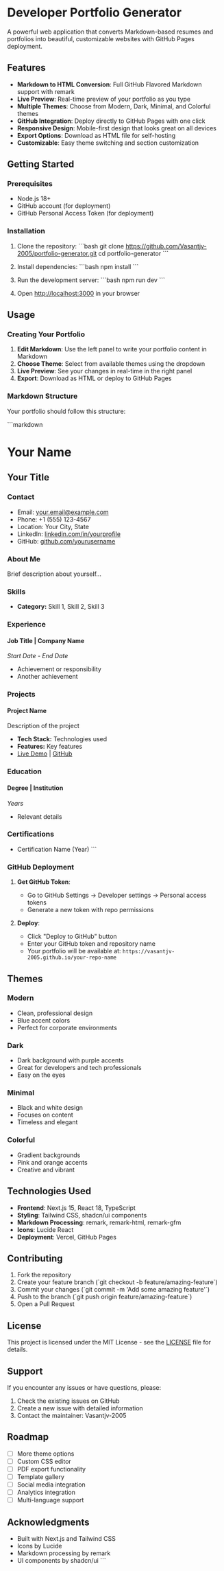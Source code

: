 # Developer Portfolio Generator

A powerful web application that converts Markdown-based resumes and portfolios into beautiful, customizable websites with GitHub Pages deployment.

## Features

- **Markdown to HTML Conversion**: Full GitHub Flavored Markdown support with remark
- **Live Preview**: Real-time preview of your portfolio as you type
- **Multiple Themes**: Choose from Modern, Dark, Minimal, and Colorful themes
- **GitHub Integration**: Deploy directly to GitHub Pages with one click
- **Responsive Design**: Mobile-first design that looks great on all devices
- **Export Options**: Download as HTML file for self-hosting
- **Customizable**: Easy theme switching and section customization

## Getting Started

### Prerequisites

- Node.js 18+ 
- GitHub account (for deployment)
- GitHub Personal Access Token (for deployment)

### Installation

1. Clone the repository:
\`\`\`bash
git clone https://github.com/Vasantjv-2005/portfolio-generator.git
cd portfolio-generator
\`\`\`

2. Install dependencies:
\`\`\`bash
npm install
\`\`\`

3. Run the development server:
\`\`\`bash
npm run dev
\`\`\`

4. Open [http://localhost:3000](http://localhost:3000) in your browser

## Usage

### Creating Your Portfolio

1. **Edit Markdown**: Use the left panel to write your portfolio content in Markdown
2. **Choose Theme**: Select from available themes using the dropdown
3. **Live Preview**: See your changes in real-time in the right panel
4. **Export**: Download as HTML or deploy to GitHub Pages

### Markdown Structure

Your portfolio should follow this structure:

\`\`\`markdown
# Your Name
## Your Title

### Contact
- Email: your.email@example.com
- Phone: +1 (555) 123-4567
- Location: Your City, State
- LinkedIn: [linkedin.com/in/yourprofile](https://linkedin.com/in/yourprofile)
- GitHub: [github.com/yourusername](https://github.com/yourusername)

### About Me
Brief description about yourself...

### Skills
- **Category:** Skill 1, Skill 2, Skill 3

### Experience
#### Job Title | Company Name
*Start Date - End Date*
- Achievement or responsibility
- Another achievement

### Projects
#### Project Name
Description of the project
- **Tech Stack:** Technologies used
- **Features:** Key features
- [Live Demo](https://example.com) | [GitHub](https://github.com/username/repo)

### Education
#### Degree | Institution
*Years*
- Relevant details

### Certifications
- Certification Name (Year)
\`\`\`

### GitHub Deployment

1. **Get GitHub Token**: 
   - Go to GitHub Settings → Developer settings → Personal access tokens
   - Generate a new token with repo permissions

2. **Deploy**:
   - Click "Deploy to GitHub" button
   - Enter your GitHub token and repository name
   - Your portfolio will be available at: `https://vasantjv-2005.github.io/your-repo-name`

## Themes

### Modern
- Clean, professional design
- Blue accent colors
- Perfect for corporate environments

### Dark
- Dark background with purple accents
- Great for developers and tech professionals
- Easy on the eyes

### Minimal
- Black and white design
- Focuses on content
- Timeless and elegant

### Colorful
- Gradient backgrounds
- Pink and orange accents
- Creative and vibrant

## Technologies Used

- **Frontend**: Next.js 15, React 18, TypeScript
- **Styling**: Tailwind CSS, shadcn/ui components
- **Markdown Processing**: remark, remark-html, remark-gfm
- **Icons**: Lucide React
- **Deployment**: Vercel, GitHub Pages

## Contributing

1. Fork the repository
2. Create your feature branch (\`git checkout -b feature/amazing-feature\`)
3. Commit your changes (\`git commit -m 'Add some amazing feature'\`)
4. Push to the branch (\`git push origin feature/amazing-feature\`)
5. Open a Pull Request

## License

This project is licensed under the MIT License - see the [LICENSE](LICENSE) file for details.

## Support

If you encounter any issues or have questions, please:
1. Check the existing issues on GitHub
2. Create a new issue with detailed information
3. Contact the maintainer: Vasantjv-2005

## Roadmap

- [ ] More theme options
- [ ] Custom CSS editor
- [ ] PDF export functionality
- [ ] Template gallery
- [ ] Social media integration
- [ ] Analytics integration
- [ ] Multi-language support

## Acknowledgments

- Built with Next.js and Tailwind CSS
- Icons by Lucide
- Markdown processing by remark
- UI components by shadcn/ui
\`\`\`
